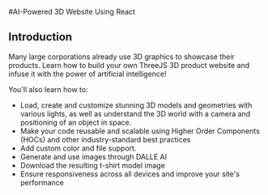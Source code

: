 #AI-Powered 3D Website Using React 
## Introduction
Many large corporations already use 3D graphics to showcase their products. Learn how to build your own ThreeJS 3D product website and infuse it with the power of artificial intelligence! 
 

You'll also learn how to:
- Load, create and customize stunning 3D models and geometries with various lights, as well as understand the 3D world with a camera and positioning of an object in space.
- Make your code reusable and scalable using Higher Order Components (HOCs) and other industry-standard best practices
- Add custom color and file support.
- Generate and use images through DALLE AI
- Download the resulting t-shirt model image
- Ensure responsiveness across all devices and improve your site's performance

